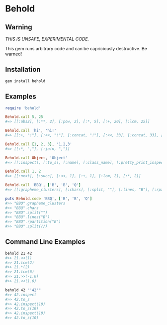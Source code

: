 # Behold

## Warning

*THIS IS UNSAFE, EXPERIMENTAL CODE.*

This gem runs arbitrary code and can be capriciously destructive. Be warned!

## Installation

```sh
gem install behold
```

## Examples

```ruby
require 'behold'

Behold.call 5, 25
#=> [[:abs2], [:**, 2], [:pow, 2], [:*, 5], [:+, 20], [:lcm, 25]]

Behold.call 'hi', 'hi!'
#=> [[:+, "!"], [:<<, "!"], [:concat, "!"], [:<<, 33], [:concat, 33], [:insert, 2, "!"]]

Behold.call [1, 2, 3], '1,2,3'
#=> [[:*, ","], [:join, ","]]

Behold.call Object, 'Object'
#=> [[:inspect], [:to_s], [:name], [:class_name], [:pretty_print_inspect]]

Behold.call 1, 2
#=> [[:next], [:succ], [:<<, 1], [:+, 1], [:lcm, 2], [:*, 2]]

Behold.call 'BBQ', ['B', 'B', 'Q']
#=> [[:grapheme_clusters], [:chars], [:split, ""], [:lines, "B"], [:rpartition, "B"], [:split, //]]

puts Behold.code 'BBQ', ['B', 'B', 'Q']
#>> "BBQ".grapheme_clusters
#>> "BBQ".chars
#>> "BBQ".split("")
#>> "BBQ".lines("B")
#>> "BBQ".rpartition("B")
#>> "BBQ".split(//)
```

## Command Line Examples

```sh
behold 21 42
#>> 21.<<(1)
#>> 21.lcm(2)
#>> 21.*(2)
#>> 21.lcm(6)
#>> 21.>>(-1.0)
#>> 21.<<(1.0)

behold 42 "'42'"
#>> 42.inspect
#>> 42.to_s
#>> 42.inspect(10)
#>> 42.to_s(10)
#>> 42.inspect(10)
#>> 42.to_s(10)
```
